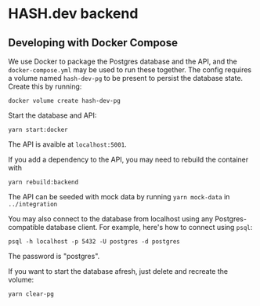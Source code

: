 # HASH.dev backend

## Developing with Docker Compose

We use Docker to package the Postgres database and the API, and the
 `docker-compose.yml` may be used to run these together. The config
requires a volume named `hash-dev-pg` to be present to persist the database
state. Create this by running:
```
docker volume create hash-dev-pg
```

Start the database and API:
```
yarn start:docker
```

The API is avaible at `localhost:5001`. 

If you add a dependency to the API, you may need to rebuild the container with
```
yarn rebuild:backend
```

The API can be seeded with mock data by running `yarn mock-data` in `../integration`

You may also connect to the database
from localhost using any Postgres-compatible database client. For example,
here's how to connect using `psql`:
```
psql -h localhost -p 5432 -U postgres -d postgres
```
The password is "postgres".

If you want to start the database afresh, just delete and recreate the volume:
```
yarn clear-pg
```
